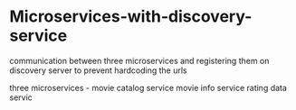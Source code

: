 # Microservices-with-discovery-service
communication between three microservices and registering them on discovery server to prevent hardcoding the urls

three microservices - movie catalog service
 movie info service
 rating data servic

